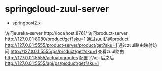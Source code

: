 # springcloud-zuul-server 

* springboot2.x 

访问eureka-server     http://localhost:8761/
访问product-server    http://127.0.0.1:8080/product/get?sku=1
通过zuul访问product   http://127.0.0.1:5555/product-server/product/get?sku=1
通过zuul路由映射访问   http://127.0.0.1:5555/ps/product/get?sku=1
查看zuul路由          http://127.0.0.1:5555/actuator/routes
配置了/api 后之后     http://127.0.0.1:5555/api/ps/product/get?sku=1
